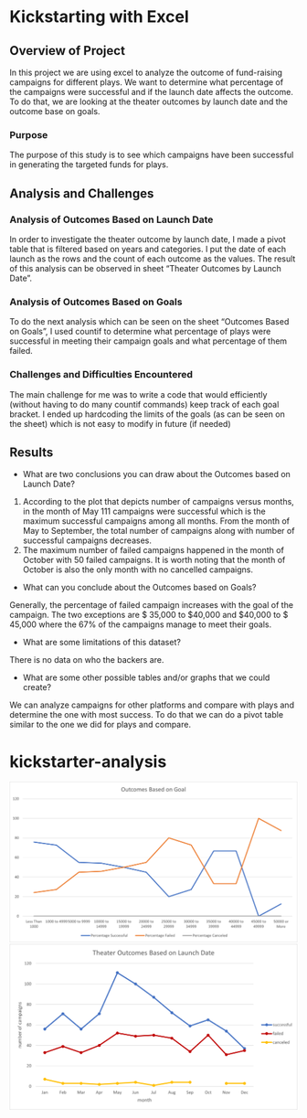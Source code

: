 # Kickstarting with Excel

## Overview of Project
In this project we are using excel to analyze the outcome of fund-raising campaigns for different plays. We want to determine what percentage of the campaigns were successful and if the launch date affects the outcome. To do that, we are looking at the theater outcomes by launch date and the outcome base on goals.
### Purpose
The purpose of this study is to see which campaigns have been successful in generating the targeted funds for plays.
## Analysis and Challenges
### Analysis of Outcomes Based on Launch Date
In order to investigate the theater outcome by launch date, I made a pivot table that is filtered based on years and categories. I put the date of each launch as the rows and the count of each outcome as the values. The result of this analysis can be observed in sheet “Theater Outcomes by Launch Date”. 
### Analysis of Outcomes Based on Goals
To do the next analysis which can be seen on the sheet “Outcomes Based on Goals”, I used countif to determine what percentage of plays were successful in meeting their campaign goals and what percentage of them failed.  
### Challenges and Difficulties Encountered
The main challenge for me was to write a code that would efficiently (without having to do many countif commands) keep track of each goal bracket. I ended up hardcoding the limits of the goals (as can be seen on the sheet) which is not easy to modify in future (if needed) 
## Results

- What are two conclusions you can draw about the Outcomes based on Launch Date?
1. According to the plot that depicts number of campaigns versus months, in the month of May 111 campaigns were successful which is the maximum successful campaigns among all months. From the month of May to September, the total number of campaigns along with number of successful campaigns decreases. 
2. The maximum number of failed campaigns happened in the month of October with 50 failed campaigns. It is worth noting that the month of October is also the only month with no cancelled campaigns.  
- What can you conclude about the Outcomes based on Goals?

Generally, the percentage of failed campaign increases with the goal of the campaign.  The two exceptions are $ 35,000 to $40,000 and $40,000 to $ 45,000 where the 67% of the campaigns manage to meet their goals. 

- What are some limitations of this dataset?

There is no data on who the backers are. 

- What are some other possible tables and/or graphs that we could create?

We can analyze campaigns for other platforms and compare with plays and determine the one with most success. To do that we can do a pivot table similar to the one we did for plays and compare.
# kickstarter-analysis
![Outcome vs goals](/resources/Outcomes_vs_Goals.png?raw=true "Outcome vs goals")
![Outcome vs launch date](/resources/Theater_Outcomes_vs_Launch.png?raw=true "Outcome vs launch date")
